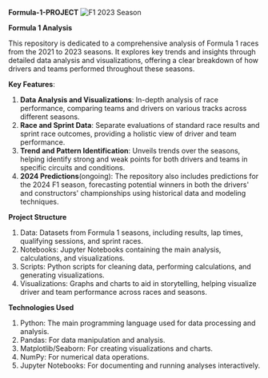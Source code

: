 **Formula-1-PROJECT**
![F1 2023 Season](https://github.com/user-attachments/assets/23d0c934-8696-40c3-8661-f27b07be5cac)

**Formula 1 Analysis**

This repository is dedicated to a comprehensive analysis of Formula 1 races from the 2021 to 2023 seasons. It explores key trends and insights through detailed data analysis and visualizations, offering a clear breakdown of how drivers and teams performed throughout these seasons.

**Key Features**:
1) **Data Analysis and Visualizations**: In-depth analysis of race performance, comparing teams and drivers on various tracks across different seasons.
2) **Race and Sprint Data**: Separate evaluations of standard race results and sprint race outcomes, providing a holistic view of driver and team performance.
3) **Trend and Pattern Identification**: Unveils trends over the seasons, helping identify strong and weak points for both drivers and teams in specific circuits and conditions.
4) **2024 Predictions**(ongoing): The repository also includes predictions for the 2024 F1 season, forecasting potential winners in both the drivers' and constructors' championships using historical data and modeling techniques.
   
**Project Structure**
1) Data: Datasets from Formula 1 seasons, including results, lap times, qualifying sessions, and sprint races.
2) Notebooks: Jupyter Notebooks containing the main analysis, calculations, and visualizations.
3) Scripts: Python scripts for cleaning data, performing calculations, and generating visualizations.
4) Visualizations: Graphs and charts to aid in storytelling, helping visualize driver and team performance across races and seasons.
   
**Technologies Used**
1) Python: The main programming language used for data processing and analysis.
2) Pandas: For data manipulation and analysis.
3) Matplotlib/Seaborn: For creating visualizations and charts.
4) NumPy: For numerical data operations.
5) Jupyter Notebooks: For documenting and running analyses interactively.
